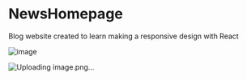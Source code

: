 # NewsHomepage
Blog website created to learn making a responsive design with React


![image](https://github.com/nxoff/NewsHomepage/assets/100073580/93cc148c-1893-4233-88e3-fdd29e82f349)

![Uploading image.png…]()

